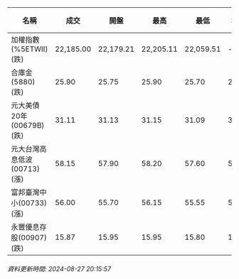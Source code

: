 | 名稱 | 成交 | 開盤 | 最高 | 最低 | 均價 | 成交金額(億) | 昨收 | 漲跌幅 | 漲跌 | 總量 | 昨量 | 振幅 |
| -------- | -------- | -------- | -------- |-------- | -------- | -------- |-------- |-------- |-------- | -------- | -------- |-------- |
|加權指數(%5ETWII) (跌)|22,185.00|22,179.21|22,205.11|22,059.51|-|2,889.29|22,240.12|0.25%|55.12|7,282,875|0|0.65%|
|合庫金(5880) (跌)|25.90|25.75|25.90|25.70|25.81|1.41|26.00|0.38%|0.10|5,482|9,392|0.77%|
|元大美債20年(00679B) (跌)|31.11|31.13|31.15|31.09|31.11|18.80|31.18|0.22%|0.07|60,440|66,138|0.19%|
|元大台灣高息低波(00713) (漲)|58.15|57.90|58.20|57.60|57.84|3.17|57.95|0.35%|0.20|5,483|10,249|1.04%|
|富邦臺灣中小(00733) (漲)|56.00|55.70|56.15|55.55|55.84|0.350|55.85|0.27%|0.15|626|1,211|1.07%|
|永豐優息存股(00907) (跌)|15.87|15.95|15.95|15.80|15.85|0.690|15.95|0.50%|0.08|4,352|5,603|0.94%|
###### 資料更新時間: 2024-08-27 20:15:57
